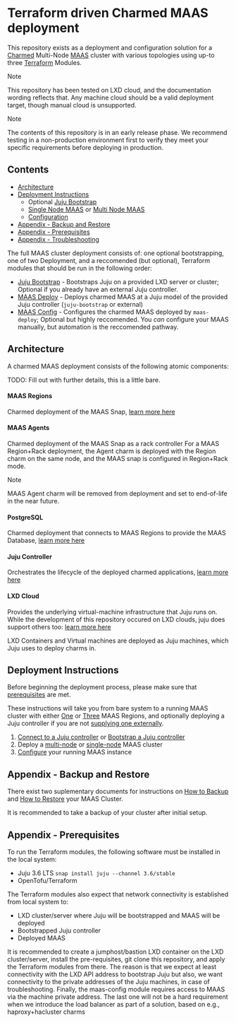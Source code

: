 # Terraform driven Charmed MAAS deployment

This repository exists as a deployment and configuration solution for a [Charmed](https://juju.is/docs) Multi-Node [MAAS](https://canonical.com/maas/docs) cluster with various topologies using up-to three [Terraform](https://developer.hashicorp.com/terraform/docs) Modules.

> [!NOTE]
> This repository has been tested on LXD cloud, and the documentation wording reflects that. Any machine cloud should be a valid deployment target, though manual cloud is unsupported.

> [!NOTE]
> The contents of this repository is in an early release phase. We recommend testing in a non-production environment first to verify they meet your specific requirements before deploying in production.

## Contents

- [Architecture](#architecture)
- [Deployment Instructions](#deployment-instructions)
  - Optional [Juju Bootstrap](./docs/how_to_bootstrap_juju.md)
  - [Single Node MAAS](./docs/how_to_deploy_single_node.md) or [Multi Node MAAS](./docs/how_to_deploy_multi_node.md)
  - [Configuration](./docs/how_to_configure_maas.md)
- [Appendix - Backup and Restore](#appendix---backup-and-restore)
- [Appendix - Prerequisites](#appendix---prerequisites)
- [Appendix - Troubleshooting](./docs/troubleshooting.md)

The full MAAS cluster deployment consists of: one optional bootstrapping, one of two Deployment, and a reccomended (but optional), Terraform modules that should be run in the following order:

- [Juju Bootstrap](./modules/juju-bootstrap) - Bootstraps Juju on a provided LXD server or cluster; Optional if you already have an external Juju controller.
- [MAAS Deploy](./modules/maas-deploy) - Deploys charmed MAAS at a Juju model of the provided Juju controller (`juju-bootstrap` or external)
- [MAAS Config](./modules/maas-config) - Configures the charmed MAAS deployed by `maas-deploy`; Optional but highly reccomended. You *can* configure your MAAS manually, but automation is the reccomended pathway.


## Architecture

A charmed MAAS deployment consists of the following atomic components:

TODO: Fill out with further details, this is a little bare.

#### MAAS Regions
Charmed deployment of the MAAS Snap, [learn more here](https://charmhub.io/maas-region)

#### MAAS Agents
Charmed deployment of the MAAS Snap as a rack controller
For a MAAS Region+Rack deployment, the Agent charm is deployed with the Region charm on the same node, and the MAAS snap is configured in Region+Rack mode.
> [!NOTE]
> MAAS Agent charm will be removed from deployment and set to end-of-life in the near future.

#### PostgreSQL
Charmed deployment that connects to MAAS Regions to provide the MAAS Database, [learn more here](https://canonical-charmed-postgresql.readthedocs-hosted.com/16/)

#### Juju Controller
Orchestrates the lifecycle of the deployed charmed applications, [learn more here](https://documentation.ubuntu.com/juju/3.6/reference/controller/)

#### LXD Cloud
Provides the underlying virtual-machine infrastructure that Juju runs on.
While the development of this repository occured on LXD clouds, juju does support others too: [learn more here](https://documentation.ubuntu.com/juju/3.6/reference/cloud/)

LXD Containers and Virtual machines are deployed as Juju machines, which Juju uses to deploy charms in.


## Deployment Instructions

Before beginning the deployment process, please make sure that [prerequisites](#appendix---prerequisites) are met.

These instructions will take you from bare system to a running MAAS cluster with either [One](./docs/how_to_deploy_single_node.md) or [Three](./docs/how_to_deploy_multi_node.md) MAAS Regions, and optionally deploying a Juju controller if you are not [supplying one externally](./docs/how_to_deploy_to_a_bootstrapped_controller.md).

1. [Connect to a Juju controller](./docs/how_to_deploy_to_a_bootstrapped_controller.md) or [Bootstrap a Juju controller](./docs/how_to_bootstrap_juju.md)
2. Deploy a [multi-node](./docs/how_to_deploy_multi_node.md) or [single-node](./docs/how_to_deploy_single_node.md) MAAS cluster
3. [Configure](./docs/how_to_configure_maas.md) your running MAAS instance


## Appendix - Backup and Restore

There exist two suplementary documents for instructions on [How to Backup](./docs/how_to_backup.md) and [How to Restore](./docs/how_to_restore.md) your MAAS Cluster.

It is recommended to take a backup of your cluster after initial setup.


## Appendix - Prerequisites

To run the Terraform modules, the following software must be installed in the local system:

- Juju 3.6 LTS `snap install juju --channel 3.6/stable`
- OpenTofu/Terraform

The Terraform modules also expect that network connectivity is established from local system to:

- LXD cluster/server where Juju will be bootstrapped and MAAS will be deployed
- Bootstrapped Juju controller
- Deployed MAAS

It is recommended to create a jumphost/bastion LXD container on the LXD cluster/server, install the pre-requisites, git clone this repository, and apply the Terraform modules from there.
The reason is that we expect at least connectivity with the LXD API address to bootstrap Juju but also, we want connectivity to the private addresses of the Juju machines, in case of troubleshooting. Finally, the maas-config module requires access to MAAS via the machine private address. The last one will not be a hard requirement when we introduce the load balancer as part of a solution, based on e.g., haproxy+hacluster charms
